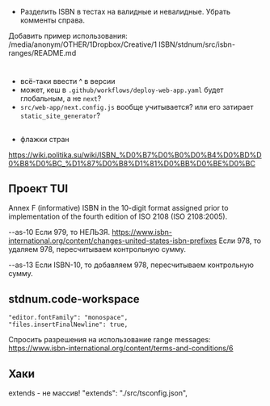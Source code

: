 - Разделить ISBN в тестах на валидные и невалидные. Убрать комменты справа.


Добавить пример использования:
/media/anonym/OTHER/1Dropbox/Creative/1 ISBN/stdnum/src/isbn-ranges/README.md

#

- всё-таки ввести ^ в версии
- может, кеш в `.github/workflows/deploy-web-app.yaml` будет глобальным, а не `next`?
- `src/web-app/next.config.js` вообще учитывается? или его затирает `static_site_generator`?

##

- флажки стран

https://wiki.politika.su/wiki/ISBN_%D0%B7%D0%B0%D0%B4%D0%BD%D0%B8%D0%BC_%D1%87%D0%B8%D1%81%D0%BB%D0%BE%D0%BC

## Проект TUI

Annex F (informative) ISBN in the 10-digit format assigned prior to implementation of the fourth
edition of ISO 2108 (ISO 2108:2005).

--as-10
    Если 979, то НЕЛЬЗЯ. https://www.isbn-international.org/content/changes-united-states-isbn-prefixes
    Если 978, то удаляем 978, пересчитываем контрольную сумму.

--as-13
    Если ISBN-10, то добавляем 978, пересчитываем контрольную сумму.
    

## stdnum.code-workspace

    "editor.fontFamily": "monospace",
    "files.insertFinalNewline": true,

Спросить разрешения на использование range messages:
https://www.isbn-international.org/content/terms-and-conditions/6


## Хаки

extends - не массив!
  "extends": "./src/tsconfig.json",
